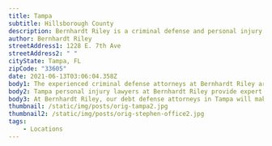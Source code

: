```yaml
---
title: Tampa
subtitle: Hillsborough County
description: Bernhardt Riley is a criminal defense and personal injury law firm in Tampa.
author: Bernhardt Riley
streetAddress1: 1228 E. 7th Ave
streetAddress2: " "
cityState: Tampa, FL
zipCode: "33605"
date: 2021-06-13T03:06:04.358Z
body1: The experienced criminal defense attorneys at Bernhardt Riley are available to consult about your alleged criminal offense. If criminal accusations have been made against you, it is wise to reach out to the expert criminal defense attorneys Tampa, Bernhardt Riley. Our criminal defense lawyers provide first-class criminal defense services you deserve. Moreover, if you need counsel from a criminal defense lawyer in Tampa concerning an area of law not practiced by Bernhardt Riley, our Tampa criminal defense lawyers will gladly refer your case to a reputable attorney with whom we associate personally and professionally.
body2: Tampa personal injury lawyers at Bernhardt Riley provide expert guidance and legal counsel to help you navigate the challenges that follow a personal Injury accident. A personal injury attorney will help you achieve the best resolution possible, which includes the recovery of compensation you may be entitled. Your debt defense lawyer in Tampa, the legal counsel at Bernhardt Riley, represents clients in various bankruptcy, debt collection, harassment, and foreclosure defenses in Tampa, Florida.
body3: At Bernhardt Riley, our debt defense attorneys in Tampa will make sure that you are safe from false allegations and make it an even playing field. With the insight of a former collection agency attorney serving as your debt defense lawyer, you are much more likely to achieve a successful outcome.
thumbnail: /static/img/posts/orig-tampa2.jpg
thumbnail2: /static/img/posts/orig-stephen-office2.jpg
tags:
    - Locations
---
```

